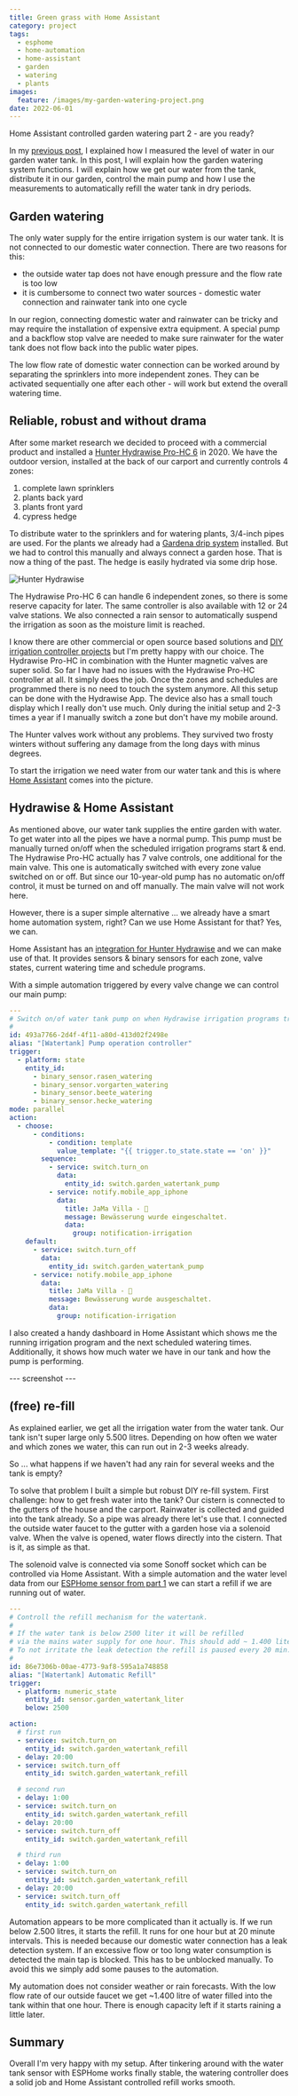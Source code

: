 ```yaml
---
title: Green grass with Home Assistant
category: project
tags:
  - esphome
  - home-automation
  - home-assistant
  - garden
  - watering
  - plants
images:
  feature: /images/my-garden-watering-project.png
date: 2022-06-01
---
```

Home Assistant controlled garden watering part 2 - are you ready?

In my [previous post](/watertank-esphome/), I explained how I measured the level of water in our garden water tank. In this post, I will explain how the garden watering system functions. I will explain how we get our water from the tank, distribute it in our garden, control the main pump and how I use the measurements to automatically refill the water tank in dry periods.

## Garden watering

The only water supply for the entire irrigation system is our water tank. It is not connected to our domestic water connection. There are two reasons for this:

* the outside water tap does not have enough pressure and the flow rate is too low
* it is cumbersome to connect two water sources - domestic water connection and rainwater tank into one cycle

In our region, connecting domestic water and rainwater can be tricky and may require the installation of expensive extra equipment. A special pump and a backflow stop valve are needed to make sure rainwater for the water tank does not flow back into the public water pipes.

The low flow rate of domestic water connection can be worked around by separating the sprinklers into more independent zones. They can be activated sequentially one after each other - will work but extend the overall watering time.

## Reliable, robust and without drama

After some market research we decided to proceed with a commercial product and installed a [Hunter Hydrawise Pro-HC 6](https://www.hunterindustries.com/irrigation-product/controllers/pro-hc) in 2020. We have the outdoor version, installed at the back of our carport and currently controls 4 zones:

1. complete lawn sprinklers
2. plants back yard
3. plants front yard
4. cypress hedge

To distribute water to the sprinklers and for watering plants, 3/4-inch pipes are used. For the plants we already had a [Gardena drip system](https://www.gardena.com/int/products/watering/micro-drip/) installed. But we had to control this manually and always connect a garden hose. That is now a thing of the past. The hedge is easily hydrated via some drip hose.

![Hunter Hydrawise](/images/hunterhydrawise.jpg)



The Hydrawise Pro-HC 6 can handle 6 independent zones, so there is some reserve capacity for later. The same controller is also available with 12 or 24 valve stations. We also connected a rain sensor to automatically suspend the irrigation as soon as the moisture limit is reached.

I know there are other commercial or open source based solutions and [DIY irrigation controller projects](https://community.home-assistant.io/search?expanded=true&q=irrigation%20%23projects) but I'm pretty happy with our choice. The Hydrawise Pro-HC in combination with the Hunter magnetic valves are super solid. So far I have had no issues with the Hydrawise Pro-HC controller at all. It simply does the job. Once the zones and schedules are programmed there is no need to touch the system anymore. All this setup can be done with the Hydrawise App. The device also has a small touch display which I really don't use much. Only during the initial setup and 2-3 times a year if I manually switch a zone but don't have my mobile around.

The Hunter valves work without any problems. They survived two frosty winters without suffering any damage from the long days with minus degrees.

To start the irrigation we need water from our water tank and this is where [Home Assistant](https://www.home-assistant.io/) comes into the picture.

## Hydrawise & Home Assistant

As mentioned above, our water tank supplies the entire garden with water. To get water into all the pipes we have a normal pump. This pump must be manually turned on/off when the scheduled irrigation programs start & end. The Hydrawise Pro-HC actually has 7 valve controls, one additional for the main valve. This one is automatically switched with every zone value switched on or off. But since our 10-year-old pump has no automatic on/off control, it must be turned on and off manually. The main valve will not work here.

However, there is a super simple alternative ... we already have a smart home automation system, right? Can we use Home Assistant for that? Yes, we can.

Home Assistant has an [integration for Hunter Hydrawise](https://www.home-assistant.io/integrations/hydrawise/) and we can make use of that. It provides sensors & binary sensors for each zone, valve states, current watering time and schedule programs.

With a simple automation triggered by every valve change we can control our main pump:

```yaml
---
# Switch on/of water tank pump on when Hydrawise irrigation programs trigger.
#
id: 493a7766-2d4f-4f11-a80d-413d02f2498e
alias: "[Watertank] Pump operation controller"
trigger:
  - platform: state
    entity_id:
      - binary_sensor.rasen_watering
      - binary_sensor.vorgarten_watering
      - binary_sensor.beete_watering
      - binary_sensor.hecke_watering
mode: parallel
action:
  - choose:
      - conditions:
          - condition: template
            value_template: "{{ trigger.to_state.state == 'on' }}"
        sequence:
          - service: switch.turn_on
            data:
              entity_id: switch.garden_watertank_pump
          - service: notify.mobile_app_iphone
            data:
              title: JaMa Villa - 🚰
              message: Bewässerung wurde eingeschaltet.
              data:
                group: notification-irrigation
    default:
      - service: switch.turn_off
        data:
          entity_id: switch.garden_watertank_pump
      - service: notify.mobile_app_iphone
        data:
          title: JaMa Villa - 🚰
          message: Bewässerung wurde ausgeschaltet.
          data:
            group: notification-irrigation
```

I also created a handy dashboard in Home Assistant which shows me the running irrigation program and the next scheduled watering times. Additionally, it shows how much water we have in our tank and how the pump is performing.

\--- screenshot ---

## (free) re-fill

As explained earlier, we get all the irrigation water from the water tank. Our tank isn't super large only 5.500 litres. Depending on how often we water and which zones we water, this can run out in 2-3 weeks already.

So ... what happens if we haven't had any rain for several weeks and the tank is empty?

To solve that problem I built a simple but robust DIY re-fill system. First challenge: how to get fresh water into the tank? Our cistern is connected to the gutters of the house and the carport. Rainwater is collected and guided into the tank already. So a pipe was already there let's use that. I connected the outside water faucet to the gutter with a garden hose via a solenoid valve. When the valve is opened, water flows directly into the cistern. That is it, as simple as that.

The solenoid valve is connected via some Sonoff socket which can be controlled via Home Assistant. With a simple automation and the water level data from our [ESPHome sensor from part 1](/watertank-esphome/) we can start a refill if we are running out of water.

```yaml
---
# Controll the refill mechanism for the watertank.
#
# If the water tank is below 2500 liter it will be refilled
# via the mains water supply for one hour. This should add ~ 1.400 liter.
# To not irritate the leak detection the refill is paused every 20 min.
#
id: 86e7306b-00ae-4773-9af8-595a1a748858
alias: "[Watertank] Automatic Refill"
trigger:
  - platform: numeric_state
    entity_id: sensor.garden_watertank_liter
    below: 2500

action:
  # first run
  - service: switch.turn_on
    entity_id: switch.garden_watertank_refill
  - delay: 20:00
  - service: switch.turn_off
    entity_id: switch.garden_watertank_refill

  # second run
  - delay: 1:00
  - service: switch.turn_on
    entity_id: switch.garden_watertank_refill
  - delay: 20:00
  - service: switch.turn_off
    entity_id: switch.garden_watertank_refill

  # third run
  - delay: 1:00
  - service: switch.turn_on
    entity_id: switch.garden_watertank_refill
  - delay: 20:00
  - service: switch.turn_off
    entity_id: switch.garden_watertank_refill
```

Automation appears to be more complicated than it actually is. If we run below 2.500 litres, it starts the refill. It runs for one hour but at 20 minute intervals. This is needed because our domestic water connection has a leak detection system. If an excessive flow or too long water consumption is detected the main tap is blocked. This has to be unblocked manually. To avoid this we simply add some pauses to the automation.

My automation does not consider weather or rain forecasts. With the low flow rate of our outside faucet we get ~1.400 litre of water filled into the tank within that one hour. There is enough capacity left if it starts raining a little later.

## Summary

Overall I'm very happy with my setup. After tinkering around with the water tank sensor with ESPHome works finally stable, the watering controller does a solid job and Home Assistant controlled refill works smooth.
